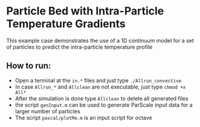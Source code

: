 Particle Bed with Intra-Particle Temperature Gradients
=======================================================
This example case demonstrates the use of a 1D continuum
model for a set of particles to predict the intra-particle 
temperature profile

How to run:
-----------

- Open a terminal at the `in.*` files and just type `./Allrun_convective`
- In case `Allrun_*` and `Allclean` are not executable, just type `chmod +x All*`
- After the simulation is done type `Allclean` to delete all generated files
- the script `genInput.m` can be used to generate ParScale input data for a larger number of particles
- The script `pascal/plotMe.m` is an input script for octave
